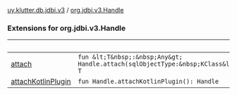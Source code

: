 [uy.klutter.db.jdbi.v3](../index.md) / [org.jdbi.v3.Handle](.)


### Extensions for org.jdbi.v3.Handle

|&nbsp;|&nbsp;|
|---|---|
| [attach](attach.md) | `fun &lt;T&nbsp;:&nbsp;Any&gt; Handle.attach(sqlObjectType:&nbsp;KClass&lt;T&gt;): T` |
| [attachKotlinPlugin](attach-kotlin-plugin.md) | `fun Handle.attachKotlinPlugin(): Handle` |
